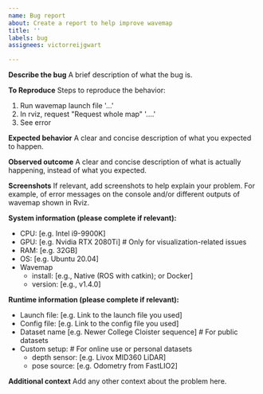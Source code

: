 ```yaml
---
name: Bug report
about: Create a report to help improve wavemap
title: ''
labels: bug
assignees: victorreijgwart

---
```


**Describe the bug**
A brief description of what the bug is.

**To Reproduce**
Steps to reproduce the behavior:
1. Run wavemap launch file '...'
2. In rviz, request "Request whole map" '....'
3. See error

**Expected behavior**
A clear and concise description of what you expected to happen.

**Observed outcome**
A clear and concise description of what is actually happening, instead of what you expected.

**Screenshots**
If relevant, add screenshots to help explain your problem.
For example, of error messages on the console and/or different outputs of wavemap shown in Rviz.

**System information (please complete if relevant):**
 - CPU: [e.g. Intel i9-9900K]
 - GPU: [e.g. Nvidia RTX 2080Ti]  # Only for visualization-related issues
 - RAM: [e.g. 32GB]
 - OS: [e.g. Ubuntu 20.04]
 - Wavemap
   - install: [e.g., Native (ROS with catkin); or Docker]
   - version: [e.g., v1.4.0]

**Runtime information (please complete if relevant):**
 - Launch file: [e.g. Link to the launch file you used]
 - Config file: [e.g. Link to the config file you used]
 - Dataset name [e.g. Newer College Cloister sequence]  # For public datasets
 - Custom setup:                                        # For online use or personal datasets
   - depth sensor: [e.g. Livox MID360 LiDAR]
   - pose source: [e.g. Odometry from FastLIO2]

**Additional context**
Add any other context about the problem here.
